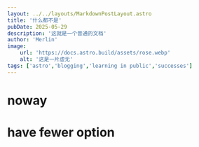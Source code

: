 ```yaml
---
layout: ../../layouts/MarkdownPostLayout.astro
title: '什么都不是'
pubDate: 2025-05-29
description: '这就是一个普通的文档'
author: 'Merlin'
image:
    url: 'https://docs.astro.build/assets/rose.webp'
    alt: '这是一片虚无'
tags: ['astro','blogging','learning in public','successes']
---
```


# noway

# have fewer option